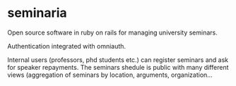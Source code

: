 # seminaria

Open source software in ruby on rails for managing university seminars. 

Authentication integrated with omniauth.

Internal users (professors, phd students etc.) can register seminars and ask for speaker repayments.
The seminars shedule is public with many different views (aggregation of
seminars by location, arguments, organization...


